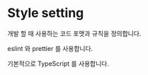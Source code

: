 # Style setting

개발 할 때 사용하는 코드 포맷과 규칙을 정의합니다.

eslint 와 prettier 를 사용합니다.

기본적으로 TypeScript 를 사용합니다.